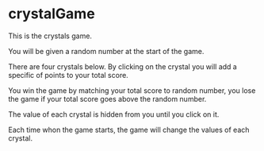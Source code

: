 # crystalGame

This is the crystals game.  

You will be given a random number at the start of the game.

There are four crystals below. By clicking on the crystal you will add a specific of points to your total score.

You win the game by matching your total score to random number, you lose the game if your total score goes above the random number.

The value of each crystal is hidden from you until you click on it.

Each time whon the game starts, the game will change the values of each crystal.
